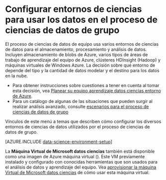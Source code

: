 <properties 
    pageTitle="Configurar los entornos de ciencias de datos para su uso en el proceso de ciencias grupo datos | Azure" 
    description="Configurar entornos de ciencias para usar los datos en el proceso de ciencias de datos de grupo" 
    services="machine-learning" 
    documentationCenter="" 
    authors="bradsev" 
    manager="jhubbard" 
    editor="cgronlun"/>

<tags 
    ms.service="machine-learning" 
    ms.workload="data-services" 
    ms.tgt_pltfrm="na" 
    ms.devlang="na" 
    ms.topic="article" 
    ms.date="10/03/2016" 
    ms.author="bradsev" /> 

# <a name="set-up-data-science-environments-for-use-in-the-team-data-science-process"></a>Configurar entornos de ciencias para usar los datos en el proceso de ciencias de datos de grupo

El proceso de ciencias de datos de equipo usa varios entornos de ciencias de datos para el almacenamiento, procesamiento y análisis de datos. Incluyen almacenamiento de blobs de Azure, varios tipos de áreas de trabajo de aprendizaje del equipo de Azure, clústeres HDInsight (Hadoop) y máquinas virtuales de Windows Azure. La decisión sobre qué entorno de depende del tipo y la cantidad de datos modelar y el destino para los datos en la nube. 

* Para obtener instrucciones sobre cuestiones a tener en cuenta al tomar esta decisión, vea [Planear su equipo aprendizaje datos ciencias entorno de Azure](machine-learning-data-science-plan-your-environment.md). 
* Para un catálogo de algunas de las situaciones que pueden surgir al realizar análisis avanzado, consulte [escenarios para el proceso de ciencias de datos de grupo](machine-learning-data-science-plan-sample-scenarios.md)

Vínculos de este menú a temas que describen cómo configurar los diversos entornos de ciencias de datos utilizados por el proceso de ciencias de datos de grupo.

[AZURE.INCLUDE [data-science-environment-setup](../../includes/cap-setup-environments.md)]

La **Máquina Virtual de Microsoft datos ciencias** también está disponible como una imagen de Azure máquina virtual (). Este VM previamente instalado y configurado con conocidas herramientas que son usados para el análisis de datos y aprendizaje del equipo. Vea [aprovisionar la máquina Virtual de Microsoft datos ciencias](machine-learning-data-science-provision-vm.md) de cómo usar esta máquina virtual.

